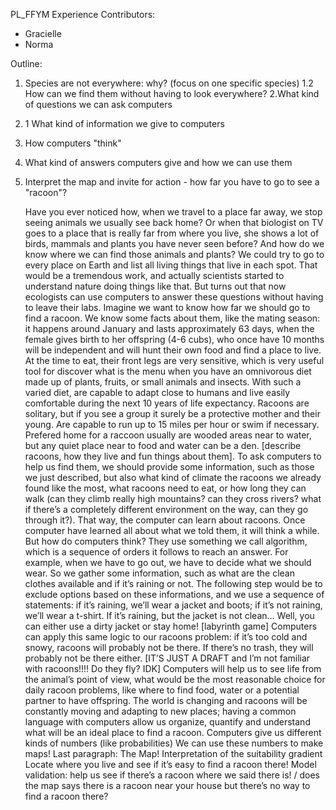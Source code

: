 PL_FFYM Experience
Contributors:
- Gracielle
- Norma

Outline:
1. Species are not everywhere: why? (focus on one specific species)
1.2 How can we find them without having to look everywhere?
2.What kind of questions we can ask computers
2. 1 What kind of information we give to computers
3. How computers "think"
4. What kind of answers computers give and how we can use them
5. Interpret the map and invite for action - how far you have to go to see a "racoon"?

    Have you ever noticed how, when we travel to a place far away, we stop seeing animals we usually see back home? Or when that biologist on TV goes to a place that is really far from where you live, she shows a lot of birds, mammals and plants you have never seen before? And how do we know where we can find those animals and plants? We could try to go to every place on Earth and list all living things that live in each spot. That would be a tremendous work, and actually scientists started to understand nature doing things like that. But turns out that now ecologists can use computers to answer these questions without having to leave their labs.
Imagine we want to know how far we should go to find a racoon. We know some facts about them, like the mating season: it happens around January and lasts approximately 63 days, when the female gives birth to her offspring (4-6 cubs), who once have 10 months will be independent and will hunt their own food and find a place to live. At the time to eat, their front legs are very sensitive, which is very useful tool for discover what is the menu when you have an omnivorous diet made up of plants, fruits, or small animals and insects. With such a varied diet,  are capable to adapt close to humans and live easily comfortable during the next 10 years of life expectancy. Racoons are solitary, but if you see a group it surely be a protective mother and their young. Are capable to run up to 15 miles per hour or swim if necessary. Prefered home for a raccoon usually are wooded areas near to water, but any quiet place near to food and water can be a den. 
 [describe racoons, how they live and fun things about them]. To ask computers to help us find them, we should provide some information, such as those we just described, but also what kind of climate the racoons we already found like the most, what racoons need to eat, or how long they can walk (can they climb really high mountains? can they cross rivers? what if there’s a completely different environment on the way, can they go through it?). That way, the computer can learn about racoons.
    Once computer have learned all about what we told them, it will think a while. But how do computers think? They use something we call algorithm, which is a sequence of orders it follows to reach an answer. For example, when we have to go out, we have to decide what we should wear. So we gather some information, such as what are the clean clothes available and if it’s raining or not. The following step would be to exclude options based on these informations, and we use a sequence of statements: if it’s raining, we’ll wear a jacket and boots; if it’s not raining, we’ll wear a t-shirt. If it’s raining, but the jacket is not clean… Well, you can either use a dirty jacket or stay home!
[labyrinth game]
    Computers can apply this same logic to our racoons problem: if it’s too cold and snowy, racoons will probably not be there. If there’s no trash, they will probably not be there either. [IT’S JUST A DRAFT and I’m not familiar with racoons!!!! Do they fly? IDK] 
Computers will help us to see life from the animal’s point of view, what would be the most reasonable choice for daily racoon problems,  like where to find food, water or a potential partner to have offspring. The world is changing and racoons will be constantly moving and adapting to new places; having a common language with computers allow us organize, quantify and understand what will be an ideal place to find a racoon. 
Computers give us different kinds of numbers (like probabilities)
We can use these numbers to make maps!
Last paragraph: The Map!
Interpretation of the suitability gradient
Locate where you live and see if it’s easy to find a racoon there!
Model validation: help us see if there’s a racoon where we said there is! / does the map says there is a racoon near your house but there’s no way to find a racoon there?


